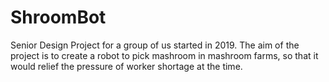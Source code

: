 # ShroomBot

Senior Design Project for a group of us started in 2019. The aim of the project is to create a robot to pick mashroom in mashroom farms, so that it would relief the pressure of worker shortage at the time.
